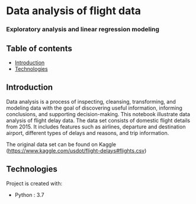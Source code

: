 # Data analysis of flight data
### Exploratory analysis and linear regression modeling

## Table of contents
* [Introduction](#introduction)
* [Technologies](#technologies)


## Introduction

Data analysis is a process of inspecting, cleansing, transforming, and modeling data with the goal of discovering useful information, informing conclusions, and supporting decision-making. This notebook illustrate data analysis of flight delay data. The data set consists of domestic flight details from 2015. It includes features such as airlines, departure and destination airport, different types of delays and reasons, and trip information.

The original data set can be found on Kaggle (https://www.kaggle.com/usdot/flight-delays#flights.csv)

## Technologies
Project is created with:
* Python : 3.7

